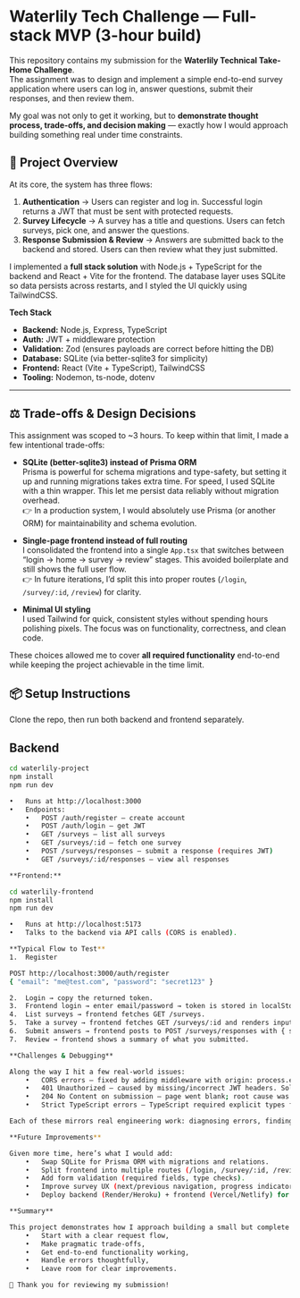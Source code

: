 # Waterlily Tech Challenge — Full-stack MVP (3-hour build)
This repository contains my submission for the **Waterlily Technical Take-Home Challenge**.  
The assignment was to design and implement a simple end-to-end survey application where users can log in, answer questions, submit their responses, and then review them.  

My goal was not only to get it working, but to **demonstrate thought process, trade-offs, and decision making** — exactly how I would approach building something real under time constraints.

## 🎯 Project Overview

At its core, the system has three flows:

1. **Authentication** → Users can register and log in. Successful login returns a JWT that must be sent with protected requests.  
2. **Survey Lifecycle** → A survey has a title and questions. Users can fetch surveys, pick one, and answer the questions.  
3. **Response Submission & Review** → Answers are submitted back to the backend and stored. Users can then review what they just submitted.  

I implemented a **full stack solution** with Node.js + TypeScript for the backend and React + Vite for the frontend. The database layer uses SQLite so data persists across restarts, and I styled the UI quickly using TailwindCSS.

**Tech Stack**
- **Backend:** Node.js, Express, TypeScript  
- **Auth:** JWT + middleware protection  
- **Validation:** Zod (ensures payloads are correct before hitting the DB)  
- **Database:** SQLite (via better-sqlite3 for simplicity)  
- **Frontend:** React (Vite + TypeScript), TailwindCSS  
- **Tooling:** Nodemon, ts-node, dotenv
---
## ⚖️ Trade-offs & Design Decisions

This assignment was scoped to ~3 hours. To keep within that limit, I made a few intentional trade-offs:

- **SQLite (better-sqlite3) instead of Prisma ORM**  
  Prisma is powerful for schema migrations and type-safety, but setting it up and running migrations takes extra time. For speed, I used SQLite with a thin wrapper. This let me persist data reliably without migration overhead.  
  👉 In a production system, I would absolutely use Prisma (or another ORM) for maintainability and schema evolution.

- **Single-page frontend instead of full routing**  
  I consolidated the frontend into a single `App.tsx` that switches between “login → home → survey → review” stages. This avoided boilerplate and still shows the full user flow.  
  👉 In future iterations, I’d split this into proper routes (`/login`, `/survey/:id`, `/review`) for clarity.

- **Minimal UI styling**  
  I used Tailwind for quick, consistent styles without spending hours polishing pixels. The focus was on functionality, correctness, and clean code.

These choices allowed me to cover **all required functionality** end-to-end while keeping the project achievable in the time limit.

## 📦 Setup Instructions

Clone the repo, then run both backend and frontend separately.

## Backend

```bash
cd waterlily-project
npm install
npm run dev

•	Runs at http://localhost:3000
•	Endpoints:
	•	POST /auth/register – create account
	•	POST /auth/login – get JWT
	•	GET /surveys – list all surveys
	•	GET /surveys/:id – fetch one survey
	•	POST /surveys/responses – submit a response (requires JWT)
	•	GET /surveys/:id/responses – view all responses

**Frontend:**

cd waterlily-frontend
npm install
npm run dev

•	Runs at http://localhost:5173
•	Talks to the backend via API calls (CORS is enabled).

**Typical Flow to Test**
1.	Register

POST http://localhost:3000/auth/register
{ "email": "me@test.com", "password": "secret123" }

2.	Login → copy the returned token.
3.	Frontend login → enter email/password → token is stored in localStorage.
4.	List surveys → frontend fetches GET /surveys.
5.	Take a survey → frontend fetches GET /surveys/:id and renders inputs.
6.	Submit answers → frontend posts to POST /surveys/responses with { surveyId, answers }.
7.	Review → frontend shows a summary of what you submitted.

**Challenges & Debugging**

Along the way I hit a few real-world issues:
	•	CORS errors – fixed by adding middleware with origin: process.env.CORS_ORIGIN.
	•	401 Unauthorized – caused by missing/incorrect JWT headers. Solved by attaching Authorization: Bearer <token> in the frontend helper.
	•	204 No Content on submission – page went blank; root cause was not awaiting the API response before navigating. Fixed by handling async properly.
	•	Strict TypeScript errors – TypeScript required explicit types for survey/response objects; I added inline interfaces and mappings.

Each of these mirrors real engineering work: diagnosing errors, finding root causes, and fixing with clean solutions.

**Future Improvements**

Given more time, here’s what I would add:
	•	Swap SQLite for Prisma ORM with migrations and relations.
	•	Split frontend into multiple routes (/login, /survey/:id, /review).
	•	Add form validation (required fields, type checks).
	•	Improve survey UX (next/previous navigation, progress indicator).
	•	Deploy backend (Render/Heroku) + frontend (Vercel/Netlify) for live demo.

**Summary**

This project demonstrates how I approach building a small but complete system under time constraints:
	•	Start with a clear request flow,
	•	Make pragmatic trade-offs,
	•	Get end-to-end functionality working,
	•	Handle errors thoughtfully,
	•	Leave room for clear improvements.

🌸 Thank you for reviewing my submission!
